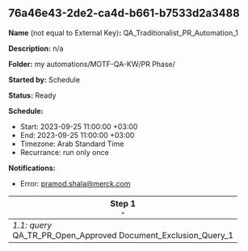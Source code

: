 ## 76a46e43-2de2-ca4d-b661-b7533d2a3488

**Name** (not equal to External Key)**:** QA_Traditionalist_PR_Automation_1

**Description:** n/a

**Folder:** my automations/MOTF-QA-KW/PR Phase/

**Started by:** Schedule

**Status:** Ready

**Schedule:**

* Start: 2023-09-25 11:00:00 +03:00
* End: 2023-09-25 11:00:00 +03:00
* Timezone: Arab Standard Time
* Recurrance: run only once

**Notifications:**

* Error: pramod.shala@merck.com

| Step 1<br>_<small>-</small>_ |
| --- |
| _1.1: query_<br>QA_TR_PR_Open_Approved Document_Exclusion_Query_1 |
